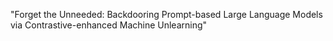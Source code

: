 "Forget the Unneeded: Backdooring Prompt-based Large Language Models via Contrastive-enhanced Machine Unlearning"
